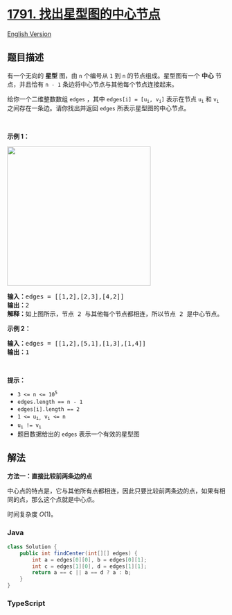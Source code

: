 # [1791. 找出星型图的中心节点](https://leetcode.cn/problems/find-center-of-star-graph)

[English Version](/solution/1700-1799/1791.Find%20Center%20of%20Star%20Graph/README_EN.md)

## 题目描述

<!-- 这里写题目描述 -->

<p>有一个无向的 <strong>星型</strong> 图，由 <code>n</code> 个编号从 <code>1</code> 到 <code>n</code> 的节点组成。星型图有一个 <strong>中心</strong> 节点，并且恰有 <code>n - 1</code> 条边将中心节点与其他每个节点连接起来。</p>

<p>给你一个二维整数数组 <code>edges</code> ，其中 <code>edges[i] = [u<sub>i</sub>, v<sub>i</sub>]</code> 表示在节点 <code>u<sub>i</sub></code> 和 <code>v<sub>i</sub></code> 之间存在一条边。请你找出并返回 <code>edges</code> 所表示星型图的中心节点。</p>

<p> </p>

<p><strong>示例 1：</strong></p>
<img alt="" src="https://fastly.jsdelivr.net/gh/doocs/leetcode@main/solution/1700-1799/1791.Find%20Center%20of%20Star%20Graph/images/star_graph.png" style="width: 331px; height: 321px;" />
<pre>
<strong>输入：</strong>edges = [[1,2],[2,3],[4,2]]
<strong>输出：</strong>2
<strong>解释：</strong>如上图所示，节点 2 与其他每个节点都相连，所以节点 2 是中心节点。
</pre>

<p><strong>示例 2：</strong></p>

<pre>
<strong>输入：</strong>edges = [[1,2],[5,1],[1,3],[1,4]]
<strong>输出：</strong>1
</pre>

<p> </p>

<p><strong>提示：</strong></p>

<ul>
	<li><code>3 <= n <= 10<sup>5</sup></code></li>
	<li><code>edges.length == n - 1</code></li>
	<li><code>edges[i].length == 2</code></li>
	<li><code>1 <= u<sub>i,</sub> v<sub>i</sub> <= n</code></li>
	<li><code>u<sub>i</sub> != v<sub>i</sub></code></li>
	<li>题目数据给出的 <code>edges</code> 表示一个有效的星型图</li>
</ul>

## 解法

**方法一：直接比较前两条边的点**

中心点的特点是，它与其他所有点都相连，因此只要比较前两条边的点，如果有相同的点，那么这个点就是中心点。

时间复杂度 $O(1)$。

### **Java**

```java
class Solution {
    public int findCenter(int[][] edges) {
        int a = edges[0][0], b = edges[0][1];
        int c = edges[1][0], d = edges[1][1];
        return a == c || a == d ? a : b;
    }
}
```

### **TypeScript**
